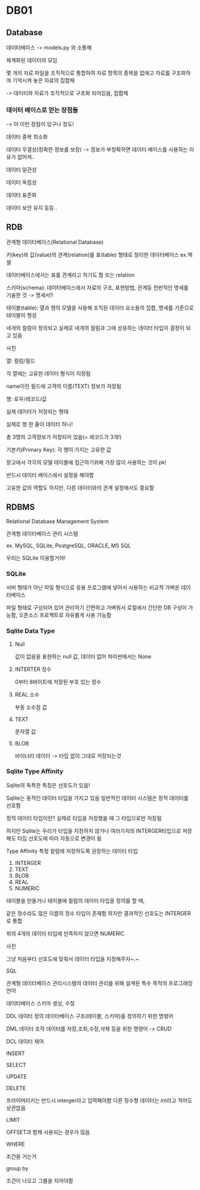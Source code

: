 # DB01

## Database

데이터베이스 -> models.py 와 소통해

체계화된 데이터의 모임

몇 개의 자료 파일을 조직적으로 통합하여 자료 항목의 중복을  없애고 자료를 구조화하여 기억시켜 놓은 자료의 집합체

-> 데이터와 자료가 조직적으로 구조화 되어있음, 집합체



### 데이터 베이스로 얻는 장점들 

-> 아 이런 장점이 있구나 정도!

데이터 중복 최소화

데이터 무결성(정확한 정보를 보장) -> 정보가 부정확하면 데이터 베이스를 사용하는 이유가 없어져..  

데이터 일관성

데이터 독립성

데이터 표준화

데이터 보안 유지 등등..



## RDB

관계형 데이터베이스(Relational Database)

키(key)와 값(value)의 관계(relation)를 표(table) 형태로 정리한 데이터베이스 ex.엑셀

데이터베이스에서는 표를 관계라고 하기도 함 또는 relation 



스키마(schema): 데이터베이스에서 자료의 구조, 표현방법, 관계등 전반적인 명세를 기술한 것 -> 명세서!!

테이블(table): 열과 행의 모델을 사용해 조직된 데이터 요소들의 집합, 명세를 기준으로 테이블이 형성

네개의 컬럼이 정의되고 실제로 네개의 컬럼과 그에 상응하는 데이터 타입이 결정이 되고  있음

사진



열: 컬럼/필드

각 열에는 고유한 데이터 형식이 지정됨

name이란 필드에 고객의 이름(TEXT) 정보가 저장됨



행: 로우/레코드/값  

실제 데이터가 저장되는 형태

실제로 행 한 줄이 데이터 하나!

총 3명의 고객정보가 저장되어 있음(= 레코드가 3개!)



기본키(Primary Key): 각 행이 가지는 고유한 값

장고에서 각각의 모델 테이블에 접근하기위해  가장 많이 사용하는 것이 pk!

반드시 데이터 베이스에서 설정을 해야함

고유한 값의 역할도 하지만, 다른 데이터와의 관계 설정에서도 중요함



## RDBMS

Relational Database Management System

관계형 데이터베이스 관리 시스템

ex. MySQL, SQLite, PostgreSQL, ORACLE, MS SQL

우리는 SQLite 이용할거야!



### SQLite

서버 형태가 아닌 파일 형식으로 응용 프로그램에 넣어서 사용하는 비교적 가벼운 데이터베이스

파일 형태로 구성되어 있어 관리하기 간편하고 가벼워서 로컬에서 간단한 DB 구성이 가능함, 오픈소스 프로젝트로 자유롭게 사용 가능함



### Sqlite Data Type 

1. Null 

   값이 없음을 표현하는 null 값, 데이터 없어 파이썬에서는 None

2. INTERTER 정수

   0부터 8바이트에 저장된 부호 있는 정수

3. REAL 소수

   부동 소수점 값

4. TEXT 

   문자열 값

5. BLOB 

   바이너리 데이터 -> 타입 없이 그대로 저장되는것



### Sqlite Type Affinity  

Sqlite의 독특한 특징은 선호도가 있음!

Sqlite는 동적인 데이터 타입을 가지고 있음  일반적인 데이터 시스템은 정적 데이터를 선호함 

정적 데이터 타입이란? 실제로 타입을 저장했을 때 그 타입으로만 저장됨

하지만 Sqlite는 우리가 타입을 지정하지 않거나 여러가지의  INTERGER타입으로 저장해도 타입 선호도에 따라 자동으로 변경이 됨



Type Affinity 특정 컬럼에 저장하도록 권장하는 데이터 타입

1. INTERGER
2. TEXT
3. BLOB
4. REAL
5. NUMERIC



테이블을 만들거나 테이블에 컬럼의 데이터 타입을 정의를 할 때, 

같은 정수라도 많은 이름의 정수 타입이 존재함 하지만 결과적인 선호도는 INTERGER로 통합

위의 4개의 데이터 타입에 만족하지 않으면  NUMERIC

사진



그냥 처음부터 선호도에 맞춰서 데이터 타입을 지정해주자~.~



SQL 

관계형 데이터베이스 관리시스템의 데이터 관리를 위해 설계된 특수 목적의 프로그래밍 언어

데이터베이스 스키마 생성, 수정

DDL 데이터 정의 데이터베이스 구조(테이블, 스키마)를 정의하기 위한 명령어

DML 데이터 조작 데이터를 저장,조회,수정,삭제 등을 위한 명령어 -> CRUD

DCL 데이터 제어



INSERT

SELECT

UPDATE

DELETE



프라이머리키는 반드시 interger라고 입력해야함 다른 정수형 데이터는 int라고 적어도 상관없음





LIMIT 

OFFSET과 함께 사용되는 경우가 많음

WHERE

조건을 거는거



group by 

조건이 나오고 그룹을 지어야함